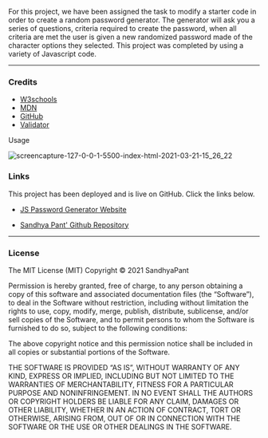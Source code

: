 For this project, we have been assigned the task to modify a starter code in order to create a random password generator. The generator will ask you a series of questions, criteria required to create the password, when all criteria are met the user is given a new randomized password made of the character options they selected. This project was completed by using a variety of Javascript code.


***
### __Credits__

- [W3schools](https://www.w3schools.com/)
- [MDN](https://developer.mozilla.org/en-US/docs/Web/CSS/CSS_Selectors)
- [GitHub](https://coding-boot-camp.github.io/full-stack/github/professional-readme-guide)
- [Validator](https://validator.w3.org/)


Usage

![screencapture-127-0-0-1-5500-index-html-2021-03-21-15_26_22](https://user-images.githubusercontent.com/79482141/111918779-2575c980-8a5d-11eb-85bc-26c9513bc80f.png)



### __Links__

This project has been deployed and is live on GitHub. Click the links below.

- [JS Password Generator Website](https://spant179.github.io/Random-Password/)


 - [Sandhya Pant' Github Repository](https://github.com/spant179/Generator-password-)





***
### __License__

The MIT License (MIT)
Copyright © 2021 SandhyaPant

Permission is hereby granted, free of charge, to any person obtaining a copy of this software and associated documentation files (the “Software”), to deal in the Software without restriction, including without limitation the rights to use, copy, modify, merge, publish, distribute, sublicense, and/or sell copies of the Software, and to permit persons to whom the Software is furnished to do so, subject to the following conditions:

The above copyright notice and this permission notice shall be included in all copies or substantial portions of the Software.

THE SOFTWARE IS PROVIDED “AS IS”, WITHOUT WARRANTY OF ANY KIND, EXPRESS OR IMPLIED, INCLUDING BUT NOT LIMITED TO THE WARRANTIES OF MERCHANTABILITY, FITNESS FOR A PARTICULAR PURPOSE AND NONINFRINGEMENT. IN NO EVENT SHALL THE AUTHORS OR COPYRIGHT HOLDERS BE LIABLE FOR ANY CLAIM, DAMAGES OR OTHER LIABILITY, WHETHER IN AN ACTION OF CONTRACT, TORT OR OTHERWISE, ARISING FROM, OUT OF OR IN CONNECTION WITH THE SOFTWARE OR THE USE OR OTHER DEALINGS IN THE SOFTWARE.
